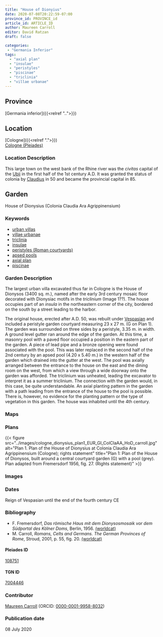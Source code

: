 ```yaml
---
title: "House of Dionyius"
date: 2020-07-08T20:22:59-07:00
province_id: PROVINCE_id
article_id: ARTICLE_ID
author: Maureen Carroll
editor: David Ratzan
draft: false

categories:
 - "Germania Inferior"
tags:
  - "axial plan"
  - "insulae"
  - "peristyles"
  - "piscinae"
  - "triclinia"
  - "villae urbanae"
---
```


## Province

[Germania inferior]({{<relref "..">}})

## Location

[Cologne]({{<relref ".">}}) \
[Cologne (Pleiades)](https://pleiades.stoa.org/places/108751)

### Location Description

This large town on the west bank of the Rhine river was the *civitas* capital of the [Ubii](link) in the first half of the 1st century A.D. It was granted the status of colonia by [Claudius](link) in 50 and became the provincial capital in 85.  

<!--## Sublocation-->

<!--
[AREA WITHIN LOCATION, LIKE “PALATINE HILL”](GEOREFERENCE LINK)
A sublocation is any area larger than an individual garden, but located within a location. I would always try to include a link to a controlled vocabulary here if possible. This ID may well be different from the Garden ID, e.g., Pompeii versus a Garden in one of the houses which has its own Pleiades ID.
-->

<!--### Sublocation Description-->

<!-- DESCRIPTION -->

## Garden

House of Dionysius (Colonia Claudia Ara Agrippinensium)

### Keywords

- [urban villas](#)
- [villae urbanae](http://vocab.getty.edu/page/aat/300005520)
- [triclinia](http://vocab.getty.edu/page/aat/300004359)
- [insulae](http://vocab.getty.edu/page/aat/300000325)
- [peristyles (Roman courtyards)](http://vocab.getty.edu/page/aat/300080971)
- [apsed pools](#)
- [axial plan](http://vocab.getty.edu/page/aat/300121971)
- [piscinae]( http://vocab.getty.edu/page/aat/300375619)

### Garden Description
The largest urban villa excavated thus far in Cologne is the House of Dionysos (3400 sq. m.), named after the early 3rd century mosaic floor decorated with Dionysiac motifs in the *triclinium* (Image 1??). The house occupies part of an *insula* in the northeastern corner of the city, bordered on the south by a street leading to the harbor.  

The original house, erected after A.D. 50, was rebuilt under [Vespasian](link) and included a peristyle garden courtyard measuring 23 x 27 m. (G on Plan 1). The garden was surrounded on three sides by a peristyle, 3.35 m. in width. A ground level gutter ran around the edge of the garden. At this time, a masonry pool with a paved floor occupied a position in the eastern part of the garden. A piece of lead pipe and a bronze opening were found associated with the pool. This was later replaced in the second half of the 2nd century by an apsed pool (4.20 x 5.40 m.) in the western half of the garden which drained into the gutter at the west. The pool was axially arranged between the entrance to the house on the east and the dining room on the west, from which a view through a wide doorway onto the garden was afforded. The triclinium was unheated, leading the excavator to interpret it as a summer triclinium. The connection with the garden would, in this case, be quite understandable. An axial planting pattern in the garden with a path leading from the entrance of the house to the pool is possible. There is, however, no evidence for the planting pattern or the type of vegetation in this garden. The house was inhabited until the 4th century.

### Maps

<!--
{{< figure src="IMG_URL" alt="ALT_TEXT" title="CAPTION" >}}
-->

### Plans
{{< figure src="../images/cologne_dionysius_plan1_EUR_GI_ColClaAA_HoD_carroll.jpg" alt="Plan 1. Plan of the House of Dionysius at Colonia Claudia Ara Agrippinensium (Cologne); rights statement" title="Plan 1: Plan of the House of Dionysos, built around a central courtyard garden (G) with a pool (grey). Plan adapted from Fremersdorf 1956, fig. 27. (Rights statement)" >}}

### Images

<!--
{{< figure src="IMG_URL" alt="ALT_TEXT" title="CAPTION" >}}
-->

### Dates
Reign of Vespasian until the end of the fourth century CE

### Bibliography
- F. Fremersdorf, *Das römische Haus mit dem Dionysosmosaik vor dem Südportal des Kölner Doms*, Berlin, 1956. [(worldcat)](http://www.worldcat.org/oclc/456335122)  
- M. Carroll, *Romans, Celts and Germans. The German Provinces of Rome*, Stroud, 2001, p. 55, fig. 20. [(worldcat)](http://www.worldcat.org/oclc/1120840822)   

<!--#### Periodo ID-->

<!-- [PERIODO_ID](https://pleiades.stoa.org/places/PLEIADES_ID) -->

#### Pleiades ID

[108751](https://pleiades.stoa.org/places/108751)  

#### TGN ID
[7004446](http://vocab.getty.edu/page/tgn/7004446)  

### Contributor
[Maureen Carroll](link) (ORCID: [0000-0001-9958-8032](https://orcid.org/0000-0001-9958-8032))    

### Publication date
08 July 2020

<!--### Related articles-->

<!-- Links to other related articles. Leave blank for now -->